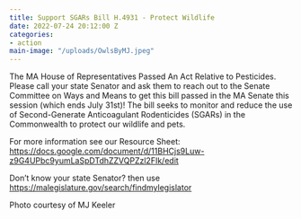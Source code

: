 ```yaml
---
title: Support SGARs Bill H.4931 - Protect Wildlife
date: 2022-07-24 20:12:00 Z
categories:
- action
main-image: "/uploads/OwlsByMJ.jpeg"
---
```


The MA House of Representatives Passed An Act Relative to Pesticides. Please call your state Senator and ask them to reach out to the Senate Committee on Ways and Means to get this bill passed in the MA Senate this session (which ends July 31st)! The bill seeks to monitor and reduce the use of Second-Generate Anticoagulant Rodenticides (SGARs) in the Commonwealth to protect our wildlife and pets. 

For more information see our Resource Sheet:
https://docs.google.com/document/d/11BHCjs9Luw-z9G4UPbc9yumLaSpDTdhZZVQPZzl2FIk/edit

Don’t know your state Senator? then use https://malegislature.gov/search/findmylegislator

Photo courtesy of MJ Keeler